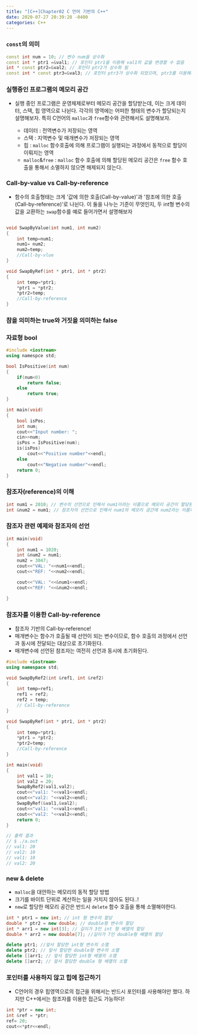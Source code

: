 ```yaml
---
title: "[C++]Chapter02 C 언어 기반의 C++"
date: 2020-07-27 20:39:28 -0400
categories: C++
---
```


### ```const```의 의미
```cpp
const int num = 10; // 변수 num을 상수화
const int * ptr1 =&val1; // 포인터 ptr1을 이용해 val1의 값을 변경할 수 없음
int * const ptr2=&val2; // 포인터 ptr2가 상수화 됨
const int * const ptr3=&val3; // 포인터 ptr3가 상수화 되었으며, ptr3를 이용해서 val3의 값을 변경할 수 없음
```

### 실행중인 프로그램의 메모리 공간
- 실행 중인 프로그램은 운영체제로부터 메모리 공간을 할당받는데, 이는 크게 데이터, 스택, 힙 영역으로 나뉜다. 각각의 영역에는 어떠한 형태의 변수가 할당되는지 설명해보자. 특히 C언어의 ```malloc```과 ```free```함수와 관련해서도 설명해보자.

    - 데이터 : 전역변수가 저장되는 영역
    - 스택 : 지역변수 및 매개변수가 저장되는 영역
    - 힙 : ```malloc``` 함수호출에 의해 프로그램이 실행되는 과정에서 동적으로 할당이 이뤄지는 영역
    - ```malloc```&``free`` : ``malloc`` 함수 호출에 의해 할당된 메모리 공간은 ``free`` 함수 호출을 통해서 소멸하지 않으면 해제되지 않는다.

### Call-by-value vs Call-by-reference
- 함수의 호출형태는 크게 '값에 의한 호출(Call-by-value)'과 '참조에 의한 호출(Call-by-reference)'로 나뉜다. 이 둘을 나누는 기준이 무엇인지, 두 int형 변수의 값을 교환하는 ``swap``함수를 예로 들어가면서 설명해보자

```cpp

void SwapByValue(int num1, int num2)
{
    int temp=num1;
    num1= num2;
    num2=temp;
    //Call-by-vlue
}

void SwapByRef(int * ptr1, int * ptr2)
{
    int temp=*ptr1;
    *ptr1 = *ptr2;
    *ptr2=temp;
    //Call-by-reference
}
```
### 참을 의미하는 true와  거짓을 의미하는 false

### 자료형 bool

```cpp
#include <iostream>
using namespce std;

bool IsPositive(int num)
{
    if(num<0)
        return false;
    else
        return true;
}

int main(void)
{
    bool isPos;
    int num;
    cout<<"Input number: ";
    cin>>num;
    isPos = IsPositive(num);
    is(isPos)
        cout<<"Positive number"<<endl;
    else
        cout<<"Negative number"<<endl;
    return 0;
}
```


### 참조자(reference)의 이해

```cpp
int num1 = 2010; // 변수의 선언으로 인해서 num1이라는 이름으로 메모리 공간이 할당된다.
int &num2 = num1; // 참조자의 선언으로 인해서 num1의 메모리 공간에 num2라는 이름이 추가로 붙게된다.
```
### 참조자 관련 예제와 참조자의 선언

```cpp
int main(void)
{
    int num1 = 1020;
    int &num2 = num1;
    num2 = 3047;
    cout<<"VAL: "<<num1<<endl;
    cout<<"REF: "<<num2<<endl;

    cout<<"VAL: "<<&num1<<endl;
    cout<<"REF: "<<&num2<<endl;

}
```

### 참조자를 이용한 Call-by-reference
- 참조자 기반의 Call-by-reference!
- 매개변수는 함수가 호출될 때 선언이 되는 변수이므로, 함수 호출의 과정에서 선언과 동시에 전달되는 대상으로 초기화된다.
- 매개변수에 선언된 참조자는 여전히 선언과 동시에 초기화된다.

```cpp
#include <iostream>
using namespace std;

void SwapByRef2(int &ref1, int &ref2)
{
    int temp=ref1;
    ref1 = ref2;
    ref2 = temp;
    // Call-by-reference
}

void SwapByRef(int * ptr1, int * ptr2)
{
    int temp=*ptr1;
    *ptr1 = *ptr2;
    *ptr2=temp;
    //Call-by-reference
}

int main(void)
{
    int val1 = 10;
    int val2 = 20;
    SwapByRef2(val1,val2);
    cout<<"val1: "<<val1<<endl;
    cout<<"val2: "<<val2<<endl;
    SwapByRef(&val1,&val2);
    cout<<"val1: "<<val1<<endl;
    cout<<"val2: "<<val2<<endl;
    return 0;
}

// 출력 결과
// $ ./a.out
// val1: 20
// val2: 10
// val1: 10
// val2: 20
```

### new & delete

- ```malloc```을 대안하는 메모리의 동적 할당 방법
- 크기를 바이트 단위로 계산하는 일을 거치지 않아도 된다..!
- ```new```로 할당한 메모리 공간은 반드시 ``delete`` 함수 호출을 통해 소멸해야한다.

```cpp
int * ptr1 = new int; // int 형 변수의 할당
double * ptr2 = new double; // double형 변수의 할당
int * arr1 = new int[3]; // 길이가 3인 int 형 배열의 할당
double * arr2 = new double[7]; //길이가 7인 double형 배열의 할당

delete ptr1; //앞서 할당한 int형 변수의 소멸
delete ptr2; // 앞서 할당한 double형 변수의 소멸
delete []arr1; // 앞서 할당한 int형 배열의 소멸
delete []arr2; // 앞서 할당한 double 형 배열의 소멸

```

### 포인터를 사용하지 않고 힙에 접근하기

- C언어의 경우 힙영역으로의 접근을 위해서는 반드시 포인터를 사용해야만 했다. 하지만 C++에서는 참조자를 이용한 접근도 가능하다!

```cpp
int *ptr = new int;
int &ref = *ptr;
ref= 20;
cout<<*ptr<<endl;

```


